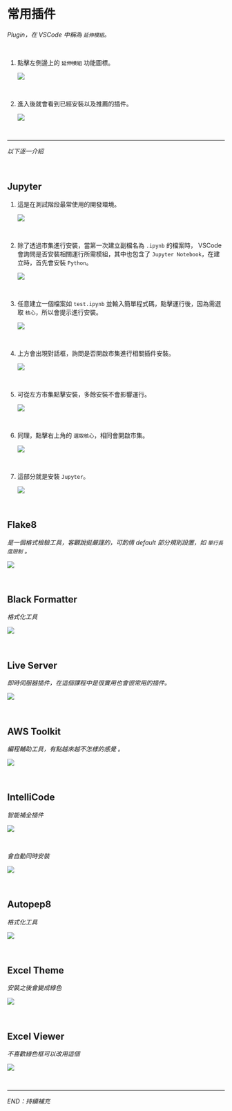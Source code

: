 # 常用插件

_Plugin，在 VSCode 中稱為 `延伸模組`。_

<br>

1. 點擊左側邊上的 `延伸模組` 功能圖標。

   ![](images/img_12.png)

<br>

2. 進入後就會看到已經安裝以及推薦的插件。

   ![](images/img_29.png)

<br>

---

_以下逐一介紹_

<br>

## Jupyter

1. 這是在測試階段最常使用的開發環境。

   ![](images/img_13.png)

<br>

2. 除了透過市集進行安裝，當第一次建立副檔名為 `.ipynb` 的檔案時， VSCode 會詢問是否安裝相關運行所需模組，其中也包含了 `Jupyter Notebook`，在建立時，首先會安裝 `Python`。

   ![](images/img_68.png)

<br>

3. 任意建立一個檔案如 `test.ipynb` 並輸入簡單程式碼，點擊運行後，因為需選取 `核心`，所以會提示進行安裝。

   ![](images/img_69.png)

<br>

4. 上方會出現對話框，詢問是否開啟市集進行相關插件安裝。

   ![](images/img_70.png)

<br>

5. 可從左方市集點擊安裝，多餘安裝不會影響運行。

   ![](images/img_71.png)

<br>

6. 同理，點擊右上角的 `選取核心`，相同會開啟市集。

   ![](images/img_72.png)

<br>

7. 這部分就是安裝 `Jupyter`。
   
   ![](images/img_73.png)

<br>

## Flake8

_是一個格式檢驗工具，客觀說挺嚴謹的，可酌情 default 部分規則設置，如 `單行長度限制` 。_

![](images/img_14.png)

<br>

## Black Formatter

_格式化工具_

![](images/img_15.png)

<br>

## Live Server

_即時伺服器插件，在這個課程中是很實用也會很常用的插件。_

![](images/img_16.png)

<br>

## AWS Toolkit

_編程輔助工具，有點越來越不怎樣的感覺 。_

![](images/img_17.png)

<br>

## IntelliCode

_智能補全插件_

![](images/img_18.png)

<br>

_會自動同時安裝_

![](images/img_19.png)

<br>

## Autopep8

_格式化工具_

![](images/img_20.png)

<br>

## Excel Theme

_安裝之後會變成綠色_

![](images/img_21.png)

<br>

## Excel Viewer

_不喜歡綠色框可以改用這個_

![](images/img_22.png)

<br>

---

_END：持續補充_
